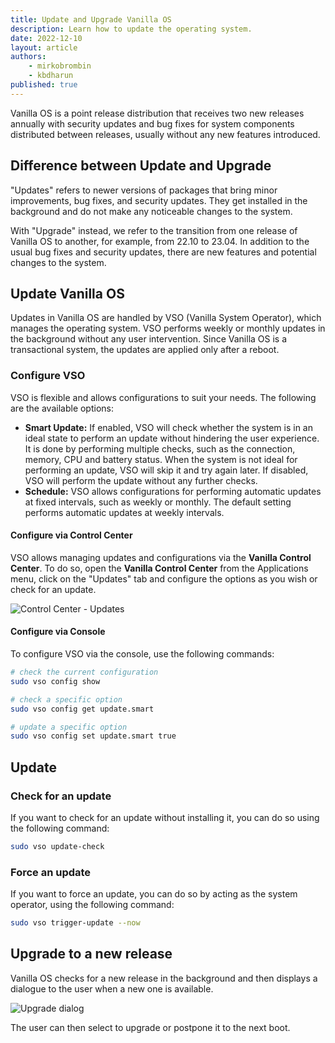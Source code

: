 ```yaml
---
title: Update and Upgrade Vanilla OS
description: Learn how to update the operating system.
date: 2022-12-10
layout: article
authors: 
    - mirkobrombin
    - kbdharun
published: true
---
```


Vanilla OS is a point release distribution that receives two new releases annually with security updates and bug fixes for system components distributed between releases, usually without any new features introduced.

## Difference between Update and Upgrade

"Updates" refers to newer versions of packages that bring minor improvements, bug fixes, and security updates. They get installed in the background and do not make any noticeable changes to the system.

With "Upgrade" instead, we refer to the transition from one release of
Vanilla OS to another, for example, from 22.10 to 23.04. In addition to the usual bug fixes and security updates, there are new features and potential changes to the system.

## Update Vanilla OS

Updates in Vanilla OS are handled by VSO (Vanilla System Operator), which manages the operating system. VSO performs weekly or monthly updates in the background without any user intervention. Since Vanilla OS is a transactional system, the updates are applied only after a reboot.

### Configure VSO

VSO is flexible and allows configurations to suit your needs. The following are the available options:

- **Smart Update:** If enabled, VSO will check whether the system is in an ideal state to perform an update without hindering the user experience. It is done by performing multiple checks, such as the connection, memory, CPU and battery status. When the system is not ideal for performing an update, VSO will skip it and try again later. If disabled, VSO will perform the update without any further checks.
- **Schedule:** VSO allows configurations for performing automatic updates at fixed intervals, such as weekly or monthly. The default setting performs automatic updates at weekly intervals.

#### Configure via Control Center

VSO allows managing updates and configurations via the **Vanilla Control Center**. To do so, open the **Vanilla Control Center**
from the Applications menu, click on the "Updates" tab and configure the options as you wish or check for an update.

![Control Center - Updates](https://raw.githubusercontent.com/Vanilla-OS/handbook/main/assets/uploads/Updates_and_Upgrade//vanilla-control-center-vso.webp)

#### Configure via Console

To configure VSO via the console, use the following commands:

```bash
# check the current configuration
sudo vso config show

# check a specific option
sudo vso config get update.smart

# update a specific option
sudo vso config set update.smart true
```

## Update

### Check for an update

If you want to check for an update without installing it, you can do so using the following command:

```bash
sudo vso update-check
```

### Force an update

If you want to force an update, you can do so by acting as the system operator,
using the following command:

```bash
sudo vso trigger-update --now
```

## Upgrade to a new release

Vanilla OS checks for a new release in the background and then displays a
dialogue to the user when a new one is available.

![Upgrade dialog](https://raw.githubusercontent.com/Vanilla-OS/handbook/main/assets/uploads/Updates_and_Upgrade//vanilla-upgrade.webp)

The user can then select to upgrade or postpone it to the next boot.

